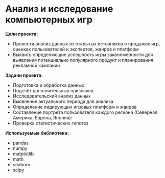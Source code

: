 # Анализ и исследование компьютерных игр
**Цели проекта:**
* Провести анализ данных из открытых источников о продажах игр, оценках пользователей и экспертов, жанров и платформ
* Выявить определяющие успешность игры закономерности для выявления потенциально популярного продукт и планирования рекламной кампании

**Задачи проекта:**
* Подготовка и обработка данных
* Подсчёт дополнительных признаков
* Исследовательский анализ данных
* Выявление актуального периода для анализа
* Определение лидирующих игровых платформ и жанров
* Составление портрета пользователя каждого региона (Северная Америка, Европа, Япония):
* Проверка статистических гипотез

**Используемые библиотеки:**
* pandas
* numpy
* matplotlib
* math
* seaborn
* scipy
